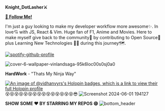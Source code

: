 **Knight_DotLasher⚔️**  

[**💖 Follow Me!**](https://x.com/DotLasher?t=jFg80mUOSkemB1PrgpCeCQ&s=08)

I'm just a guy looking to make my developer workflow more awesome✨. In love💘 with JS, React & Vim. Huge fan of F1, Anime and Movies. Here to make myself give back to the community🤗 by contributing to Open Source🚀 plus Learning New Technologies 👨‍💻 during this journey🗺️.

[![spotify-github-profile](https://spotify-github-profile.kittinanx.com/api/view?uid=31detroj2jhzsghqraeggc7ix75u&cover_image=true&theme=natemoo-re&show_offline=false&background_color=121212&interchange=true&bar_color=53b14f&bar_color_cover=false)](https://github.com/kittinan/spotify-github-profile)

![cover-6-wallpaper-vinlandsaga-95k6loc00s0sj0a0](https://github.com/Vidhanvyrs/Vidhanvyrs/assets/94836010/90eb627b-4fbd-4ac0-aa6c-4b95cbb20c70)


**HardWork** - "Thats My Ninja Way"

[![An image of @vidhanvyrs's Holopin badges, which is a link to view their full Holopin profile](https://holopin.me/vidhanvyrs)](https://holopin.io/@vidhanvyrs)
😵😵😵😵😵😵😵😵😵😵😵😵😵😵😵😎
![Screenshot 2024-06-01 194127](https://github.com/Vidhanvyrs/Vidhanvyrs/assets/94836010/b383f4be-0ebc-43b4-8916-f96006d25678)

**SHOW SOME ❤️ BY STARRING MY REPOS 😄**
![bottom_header](https://github.com/Vidhanvyrs/Vidhanvyrs/assets/94836010/905d762a-0e62-4fa7-adb3-9eba62a801b2)

